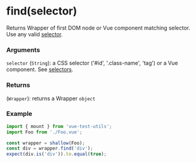 # find(selector)

Returns Wrapper of first DOM node or Vue component matching selector. Use any valid [selector](/api/shallow/selectors.md).

### Arguments

`selector` (`String`): a CSS selector ('#id', '.class-name', 'tag') or a Vue component. See [selectors](/api/shallow/selectors.md).

### Returns

(`Wrapper`): returns a Wrapper `object`


### Example

```js
import { mount } from 'vue-test-utils';
import Foo from './Foo.vue';

const wrapper = shallow(Foo);
const div = wrapper.find('div');
expect(div.is('div')).to.equal(true);
```
